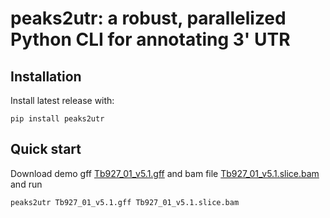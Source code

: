 # peaks2utr: a robust, parallelized Python CLI for annotating 3' UTR
<!-- ## Quick Start -->
## Installation
Install latest release with:
```
pip install peaks2utr
```

## Quick start
Download demo gff <a href="https://github.com/haessar/peaks2utr/raw/master/demo/Tb927_01_v5.1.gff" target="_blank" >Tb927_01_v5.1.gff</a> and bam file <a href="https://github.com/haessar/peaks2utr/raw/master/demo/Tb927_01_v5.1.slice.bam" target="_blank" >Tb927_01_v5.1.slice.bam</a> and run
```
peaks2utr Tb927_01_v5.1.gff Tb927_01_v5.1.slice.bam
```
